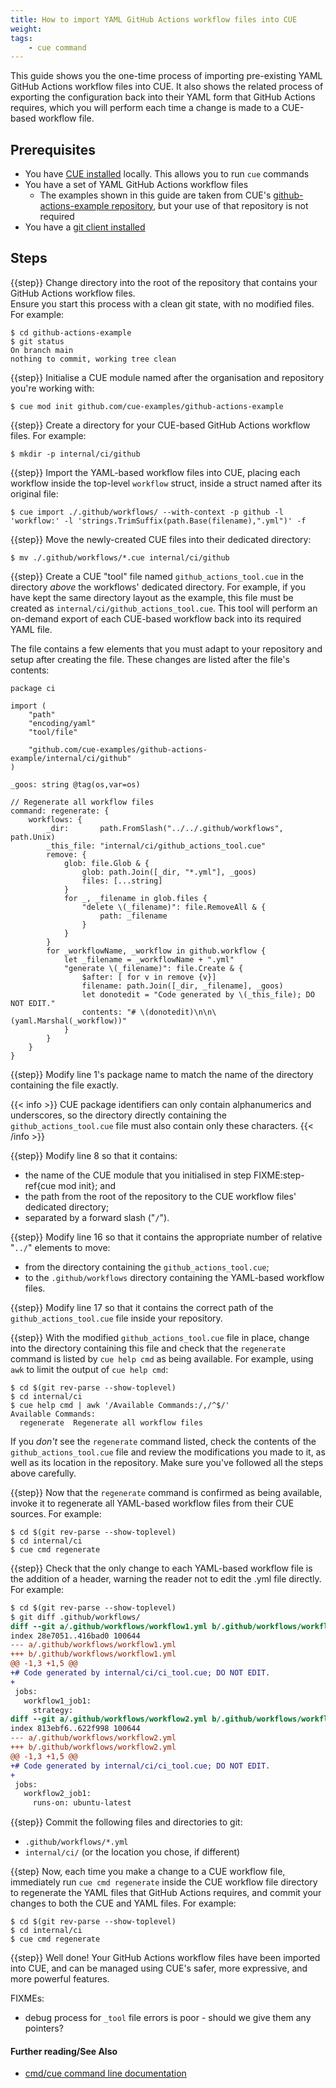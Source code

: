 ```yaml
---
title: How to import YAML GitHub Actions workflow files into CUE
weight:
tags:
    - cue command
---
```


This guide shows you the one-time process of importing pre-existing YAML GitHub
Actions workflow files into CUE. It also shows the related process of exporting
the configuration back into their YAML form that GitHub Actions requires, which
you will perform each time a change is made to a CUE-based workflow file.

## Prerequisites

- You have [CUE installed](https://cuelang.org/docs/install/) locally. This
  allows you to run `cue` commands
- You have a set of YAML GitHub Actions workflow files
  - The examples shown in this guide are taken from CUE's
    [github-actions-example repository](https://github.com/cue-examples/github-actions-example/tree/main/.github/workflows),
    but your use of that repository is not required
- You have a [git client installed](https://git-scm.com/downloads)

## Steps

{{step}}
Change directory into the root of the repository that contains your GitHub
Actions workflow files.\
Ensure you start this process with a clean git state, with no modified files.
For example:

```console
$ cd github-actions-example
$ git status
On branch main
nothing to commit, working tree clean
```

{{step}}
Initialise a CUE module named after the organisation and repository you're
working with:

```console
$ cue mod init github.com/cue-examples/github-actions-example
```

{{step}}
Create a directory for your CUE-based GitHub Actions workflow files. For
example:

```console
$ mkdir -p internal/ci/github
```

{{step}}
Import the YAML-based workflow files into CUE, placing each workflow inside the
top-level `workflow` struct, inside a struct named after its original file:

```console
$ cue import ./.github/workflows/ --with-context -p github -l 'workflow:' -l 'strings.TrimSuffix(path.Base(filename),".yml")' -f
```

{{step}}
Move the newly-created CUE files into their dedicated directory:

```console
$ mv ./.github/workflows/*.cue internal/ci/github
```

{{step}}
Create a CUE "tool" file named `github_actions_tool.cue` in the directory
*above* the workflows' dedicated directory. For example, if you have kept the
same directory layout as the example, this file must be created as
`internal/ci/github_actions_tool.cue`. This tool will perform an on-demand
export of each CUE-based workflow back into its required YAML file.

The file contains a few elements that you must adapt to your repository and
setup after creating the file. These changes are listed after the file's
contents:

```text {title="internal/ci/github_actions_tool.cue", linenos=table}
package ci

import (
	"path"
	"encoding/yaml"
	"tool/file"

	"github.com/cue-examples/github-actions-example/internal/ci/github"
)

_goos: string @tag(os,var=os)

// Regenerate all workflow files 
command: regenerate: {
	workflows: {
		_dir:       path.FromSlash("../../.github/workflows", path.Unix)
		_this_file: "internal/ci/github_actions_tool.cue"
		remove: {
			glob: file.Glob & {
				glob: path.Join([_dir, "*.yml"], _goos)
				files: [...string]
			}
			for _, _filename in glob.files {
				"delete \(_filename)": file.RemoveAll & {
					path: _filename
				}
			}
		}
		for _workflowName, _workflow in github.workflow {
			let _filename = _workflowName + ".yml"
			"generate \(_filename)": file.Create & {
				$after: [ for v in remove {v}]
				filename: path.Join([_dir, _filename], _goos)
				let donotedit = "Code generated by \(_this_file); DO NOT EDIT."
				contents: "# \(donotedit)\n\n\(yaml.Marshal(_workflow))"
			}
		}
	}
}
```

{{step}}
Modify line 1's package name to match the name of the directory containing the file exactly. 

{{< info >}}
CUE package identifiers can only contain alphanumerics and underscores, so the
directory directly containing the `github_actions_tool.cue` file must also
contain only these characters.
{{< /info >}}

{{step}}
Modify line 8 so that it contains:
- the name of the CUE module that you initialised in step FIXME:step-ref{cue mod init}; and
- the path from the root of the repository to the CUE workflow files' dedicated directory;
- separated by a forward slash ("`/`").

{{step}}
Modify line 16 so that it contains the appropriate number of relative "`../`"
elements to move:
- from the directory containing the `github_actions_tool.cue`;
- to the `.github/workflows` directory containing the YAML-based workflow files.

{{step}}
Modify line 17 so that it contains the correct path of the
`github_actions_tool.cue` file inside your repository.

{{step}}
With the modified `github_actions_tool.cue` file in place, change into the
directory containing this file and check that the `regenerate` command is
listed by `cue help cmd` as being available. For example, using `awk` to limit
the output of `cue help cmd`:

```
$ cd $(git rev-parse --show-toplevel)
$ cd internal/ci
$ cue help cmd | awk '/Available Commands:/,/^$/'
Available Commands:
  regenerate  Regenerate all workflow files

```

If you *don't* see the `regenerate` command listed, check the contents of the
`github_actions_tool.cue` file and review the modifications you made to it, as
well as its location in the repository. Make sure you've followed all the steps
above carefully.

{{step}}
Now that the `regenerate` command is confirmed as being available, invoke it to
regenerate all YAML-based workflow files from their CUE sources. For example:

```console
$ cd $(git rev-parse --show-toplevel)
$ cd internal/ci
$ cue cmd regenerate
```

{{step}}
Check that the only change to each YAML-based workflow file is the addition of
a header, warning the reader not to edit the .yml file directly. For example:

```diff
$ cd $(git rev-parse --show-toplevel)
$ git diff .github/workflows/
diff --git a/.github/workflows/workflow1.yml b/.github/workflows/workflow1.yml
index 28e7051..416bad0 100644
--- a/.github/workflows/workflow1.yml
+++ b/.github/workflows/workflow1.yml
@@ -1,3 +1,5 @@
+# Code generated by internal/ci/ci_tool.cue; DO NOT EDIT.
+
 jobs:
   workflow1_job1:
     strategy:
diff --git a/.github/workflows/workflow2.yml b/.github/workflows/workflow2.yml
index 813ebf6..622f998 100644
--- a/.github/workflows/workflow2.yml
+++ b/.github/workflows/workflow2.yml
@@ -1,3 +1,5 @@
+# Code generated by internal/ci/ci_tool.cue; DO NOT EDIT.
+
 jobs:
   workflow2_job1:
     runs-on: ubuntu-latest
```

{{step}}
Commit the following files and directories to git:
- `.github/workflows/*.yml`
- `internal/ci/` (or the location you chose, if different)

{{step}
Now, each time you make a change to a CUE workflow file, immediately run `cue
cmd regenerate` inside the CUE workflow file directory to regenerate the YAML
files that GitHub Actions requires, and commit your changes to both the CUE and
YAML files. For example:

```console
$ cd $(git rev-parse --show-toplevel)
$ cd internal/ci
$ cue cmd regenerate
```

{{step}} Well done! Your GitHub Actions workflow files have been imported into
CUE, and can be managed using CUE's safer, more expressive, and more powerful
features.

FIXMEs:

- debug process for `_tool` file errors is poor - should we give them any pointers?

#### Further reading/See Also

- [cmd/cue command line documentation](https://cue.googlesource.com/cue/+/refs/tags/v0.2.0/doc/cmd/cue.md)

